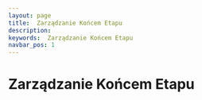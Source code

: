 ```yaml
---
layout: page
title:  Zarządzanie Końcem Etapu
description:
keywords:  Zarządzanie Końcem Etapu
navbar_pos: 1
---
```

#  Zarządzanie Końcem Etapu

